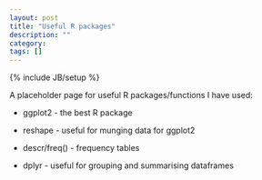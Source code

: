 ```yaml
---
layout: post
title: "Useful R packages"
description: ""
category: 
tags: []
---
```

{% include JB/setup %}

A placeholder page for useful R packages/functions I have used:

*  ggplot2 - the best R package

*  reshape - useful for munging data for ggplot2

*  descr/freq() - frequency tables

*  dplyr - useful for grouping and summarising dataframes
